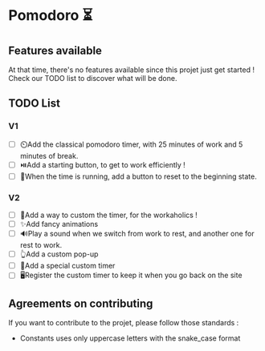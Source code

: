 # Pomodoro ⏳

## Features available

At that time, there's no features available since this projet just get started ! Check our TODO list to discover what will be done.

## TODO List

### V1

-   [ ] ⏲️Add the classical pomodoro timer, with 25 minutes of work and 5 minutes of break.
-   [ ] ⏯️Add a starting button, to get to work efficiently !
-   [ ] 🏃When the time is running, add a button to reset to the beginning state.

### V2

-   [ ] 📝Add a way to custom the timer, for the workaholics !
-   [ ] ✨Add fancy animations
-   [ ] :loud_sound:Play a sound when we switch from work to rest, and another one for rest to work.
-   [ ] :point_up_2:Add a custom pop-up
-   [ ] 🤫Add a special custom timer
-   [ ] 🖥️Register the custom timer to keep it when you go back on the site

## Agreements on contributing

If you want to contribute to the projet, please follow those standards :

-   Constants uses only uppercase letters with the snake_case format
